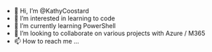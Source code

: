 - 👋 Hi, I’m @KathyCoostard
- 👀 I’m interested in learning to code
- 🌱 I’m currently learning PowerShell
- 💞️ I’m looking to collaborate on various projects with Azure / M365
- 📫 How to reach me ...

<!---
KathyCoostard/KathyCoostard is a ✨ special ✨ repository because its `README.md` (this file) appears on your GitHub profile.
You can click the Preview link to take a look at your changes.
--->
